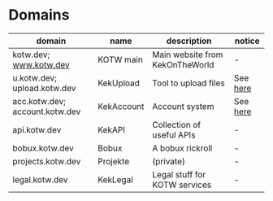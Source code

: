 # Domains

| domain                         | name       | description                    | notice                          |
| ------------------------------ | ---------- | ------------------------------- | --------------------------------- |
| kotw.dev; www.kotw.dev         | KOTW main  | Main website from KekOnTheWorld | -                                 |
| u.kotw.dev; upload.kotw.dev    | KekUpload  | Tool to upload files            | See <a href="kekupload">here</a>  |
| acc.kotw.dev; account.kotw.dev | KekAccount | Account system                  | See <a href="kekaccount">here</a> |
| api.kotw.dev                   | KekAPI     | Collection of useful APIs       | -                                 |
| bobux.kotw.dev                 | Bobux      | A bobux rickroll                | -                                 |
| projects.kotw.dev              | Projekte   | (private)                       | -                                 |
| legal.kotw.dev                 | KekLegal   | Legal stuff for KOTW services   | -                                 |
